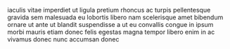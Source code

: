 iaculis vitae imperdiet ut ligula pretium rhoncus ac turpis pellentesque gravida
sem malesuada eu lobortis libero nam scelerisque amet bibendum ornare ut ante
ut blandit suspendisse a ut eu convallis congue in ipsum morbi mauris etiam
donec felis egestas magna tempor libero enim in ac vivamus donec nunc accumsan
donec
